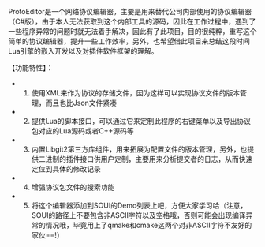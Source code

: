 ProtoEditor是一个网络协议编辑器，主要是用来替代公司内部使用的协议编辑器（C#版），由于本人无法获取到这个内部工具的源码，因此在工作过程中，遇到了一些程序异常的问题时就无法着手解决，因此有了此项目，目的很纯粹，重写这个简单的协议编辑器，提升一些工作效率，另外，也希望借此项目来总结这段时间Lua引擎的嵌入开发以及对插件软件框架的理解。

【功能特性】：
 - 1. 使用XML来作为协议的存储文件，因为这样可以实现协议文件的版本管理，而且也比Json文件紧凑
 - 2. 提供Lua的脚本接口，可以通过它来定制此程序的右键菜单以及导出协议包对应的Lua源码或者C++源码等
 - 3. 内置Libgit2第三方库组件，用来拓展为配置文件的版本管理，另外，也提供二进制的插件接口供用户定制，主要用来分析提交者的日志，从而快速定位到具体的修改记录
 - 4. 增强协议包文件的搜索功能
 - 5. 将这个编辑器添加到SOUI的Demo列表上吧，方便大家学习哈（注意，SOUI的路径上不要包含非ASCII字符以及空格哦，否则可能会出现编译异常的情况哦，毕竟用上了qmake和cmake这两个对非ASCII字符不友好的家伙==!）
